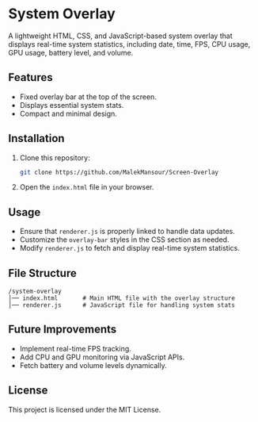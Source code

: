 # System Overlay

A lightweight HTML, CSS, and JavaScript-based system overlay that displays real-time system statistics, including date, time, FPS, CPU usage, GPU usage, battery level, and volume.

## Features
- Fixed overlay bar at the top of the screen.
- Displays essential system stats.
- Compact and minimal design.

## Installation
1. Clone this repository:
   ```sh
   git clone https://github.com/MalekMansour/Screen-Overlay
   ```
2. Open the `index.html` file in your browser.

## Usage
- Ensure that `renderer.js` is properly linked to handle data updates.
- Customize the `overlay-bar` styles in the CSS section as needed.
- Modify `renderer.js` to fetch and display real-time system statistics.

## File Structure
```
/system-overlay
│── index.html       # Main HTML file with the overlay structure
│── renderer.js      # JavaScript file for handling system stats
```

## Future Improvements
- Implement real-time FPS tracking.
- Add CPU and GPU monitoring via JavaScript APIs.
- Fetch battery and volume levels dynamically.

## License
This project is licensed under the MIT License.
